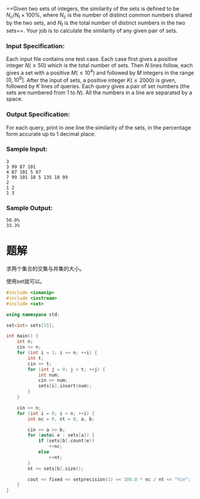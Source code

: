==Given two sets of integers, the similarity of the sets is defined to be $N_c/N_t×100\%$, where $N_c$ is the number of distinct common numbers shared by the two sets, and $N_t$ is the total number of distinct numbers in the two sets==. Your job is to calculate the similarity of any given pair of sets.

### Input Specification:

Each input file contains one test case. Each case first gives a positive integer $N (≤50)$ which is the total number of sets. Then $N$ lines follow, each gives a set with a positive $M (≤10^4)$ and followed by $M$ integers in the range $[0,10^9]$. After the input of sets, a positive integer $K (≤2000)$ is given, followed by $K$ lines of queries. Each query gives a pair of set numbers (the sets are numbered from 1 to $N$). All the numbers in a line are separated by a space.
### Output Specification:

For each query, print in one line the similarity of the sets, in the percentage form accurate up to 1 decimal place.
### Sample Input:
```
3
3 99 87 101
4 87 101 5 87
7 99 101 18 5 135 18 99
2
1 2
1 3
```
### Sample Output:
```
50.0%
33.3%
```
# 题解

求两个集合的交集与并集的大小。



使用set就可以。
```cpp
#include <iomanip>
#include <iostream>
#include <set>

using namespace std;

set<int> sets[55];

int main() {
    int n;
    cin >> n;
    for (int i = 1; i <= n; ++i) {
        int t;
        cin >> t;
        for (int j = 0; j < t; ++j) {
            int num;
            cin >> num;
            sets[i].insert(num);
        }
    }

    cin >> n;
    for (int i = 0; i < n; ++i) {
        int nc = 0, nt = 0, a, b;

        cin >> a >> b;
        for (auto& e : sets[a]) {
            if (sets[b].count(e))
                ++nc;
            else
                ++nt;
        }
        nt += sets[b].size();

        cout << fixed << setprecision(1) << 100.0 * nc / nt << "%\n";
    }
}
```